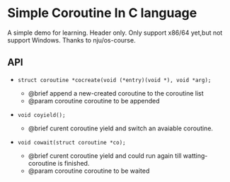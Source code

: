 # Simple Coroutine In C language
A simple demo for learning.
Header only.
Only support x86/64 yet,but not support Windows.
Thanks to nju/os-course.
## API
 * `struct coroutine *cocreate(void (*entry)(void *), void *arg);`
   * @brief append a new-created coroutine to the coroutine list
   * @param coroutine coroutine to be appended

 * `void coyield();`
   * @brief curent coroutine yield and switch an avaiable coroutine.

 * `void cowait(struct coroutine *co);`
    * @brief curent coroutine yield and could run again till watting-coroutine is finished.
    * @param coroutine coroutine to be waited






